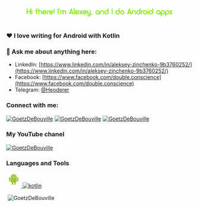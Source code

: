 <p align="center"><a href="https://goetzdebouville.github.io/GoetzDeBouville/"><img width="80%" alt="Hello, I'm Alexey, android developer/freelancer/digital nomad 🧭" src="./assets/header_text.png" /></a></p>


### ❤️ I love writing for Android with Kotlin

### 💬 Ask me about anything here:
- LinkedIn: [https://www.linkedin.com/in/aleksey-zinchenko-9b3760252/](https://www.linkedin.com/in/aleksey-zinchenko-9b3760252/)
- Facebook: [https://www.facebook.com/double.conscience](https://www.facebook.com/double.conscience)
- Telegram: [@Heoderer](https://t.me/heoderer)

### Connect with me:

<p align="left">
<a href="https://www.facebook.com/double.conscience" target="blank"><img align="center" src="https://cdn.jsdelivr.net/npm/simple-icons@3.0.1/icons/facebook.svg" alt="GoetzDeBouville" height="30" width="40" /></a>
<a href="https://www.linkedin.com/in/aleksey-zinchenko-9b3760252/" target="blank"><img align="center" src="https://cdn.jsdelivr.net/npm/simple-icons@3.0.1/icons/linkedin.svg" alt="GoetzDeBouville" height="30" width="40" /></a>
<a href="https://t.me/heoderer" target="blank"><img align="center" src="https://cdn.jsdelivr.net/npm/simple-icons@3.0.1/icons/telegram.png" alt="GoetzDeBouville" height="30" width="40" /></a>
  
### My YouTube chanel

<a href="https://www.youtube.com/channel/UCA7m1QrtIv8pFu_IbI9SPVg" target="blank"><img align="center" src="https://cdn.jsdelivr.net/npm/simple-icons@3.0.1/icons/youtube.svg" alt="GoetzDeBouville" height="30" width="40" /></a>

### Languages and Tools

<p align="left"> <a href="https://developer.android.com" target="_blank"> <img src="https://raw.githubusercontent.com/devicons/devicon/master/icons/android/android-original-wordmark.svg" alt="android" width="40" height="40"/> </a> <a href="https://kotlinlang.org" target="_blank"> <img src="https://www.vectorlogo.zone/logos/kotlinlang/kotlinlang-icon.svg" alt="kotlin" width="40" height="40"/> </a> </p>

<p>&nbsp;<img align="center" src="https://github-readme-stats.vercel.app/api?username=GoetzDeBouville&show_icons=true&locale=en&theme=radical&hide_border=true&include_all_commits=true&count_private=true&line_height=30" alt="GoetzDeBouville" /></p>
